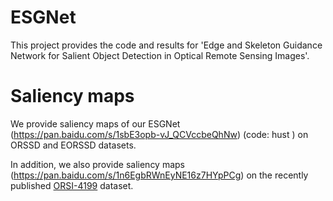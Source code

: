# ESGNet
This project provides the code and results for 'Edge and Skeleton Guidance Network for Salient
Object Detection in Optical Remote Sensing Images'.
# Saliency maps
   We provide saliency maps of our ESGNet (https://pan.baidu.com/s/1sbE3opb-vJ_QCVccbeQhNw) (code: hust ) on ORSSD and EORSSD datasets.
   
   In addition, we also provide saliency maps (https://pan.baidu.com/s/1n6EgbRWnEyNE16z7HYpPCg) on the recently published [ORSI-4199](https://github.com/wchao1213/ORSI-SOD) dataset.
   
